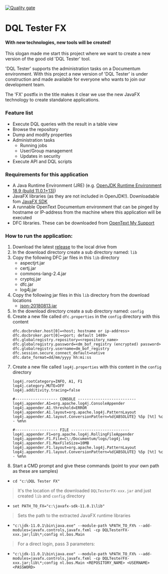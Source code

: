 [![Quality gate](https://sonarcloud.io/api/project_badges/quality_gate?project=HetBenkt_DQL-Tester-FX)](https://sonarcloud.io/dashboard?id=HetBenkt_DQL-Tester-FX)

# DQL Tester FX
#### With new technologies, new tools will be created!
This slogan made me start this project where we want to create a new version of the good old 'DQL Tester' tool.

'DQL Tester' supports the administration tasks on a Documentum environment. With this project a new version of 'DQL Tester' is under construction and made available for everyone who wants to join our development team.

The 'FX' postfix in the title makes it clear we use the new JavaFX technology to create standalone applications. 

### Feature list
* Execute DQL queries with the result in a table view
* Browse the repository
* Dump and modify properties
* Administration tasks
    * Running jobs
    * User/Group management
    * Updates in security
* Execute API and DQL scripts
     

### Requirements for this application
* A Java Runtime Environment (JRE) (e.g. [OpenJDK Runtime Environment 18.9 (build 11.0.1+13)](https://jdk.java.net/))
* JavaFX libraries (as they are not included in OpenJDK!). Downloadable fom [JavaFX SDK](https://gluonhq.com/products/javafx/)
* A runnable OpenText Documentum environment that can be pinged by hostname or IP-address from the machine where this application will be executed
* DFC libraries. These can be downloaded from [OpenText My Support](https://mysupport.opentext.com)

### How to run the application:
1. Download the latest [release](https://github.com/HetBenkt/DQL-Tester-FX/releases) to the local drive from
2. In the download directory create a sub directory named: `lib`
3. Copy the following DFC jar files in this `lib` directory
    * aspectjrt.jar
    * certj.jar
    * commons-lang-2.4.jar
    * cryptoj.jar
    * dfc.jar
    * log4j.jar
4. Copy the following jar files in this `lib` directory from the download locations
    * [json-20180813.jar](http://central.maven.org/maven2/org/json/json/20180813/json-20180813.jar)
5. In the download directory create a sub directory named: `config`
6. Create a new file called `dfc.properties` in the `config` directory with this content
    ```
    dfc.docbroker.host[0]=<host; hostname or ip-address>
    dfc.docbroker.port[0]=<port; default 1489>
    dfc.globalregistry.repository=<repository_name>
    dfc.globalregistry.password=<dm_bof_registry (encrypted) password>
    dfc.globalregistry.username=dm_bof_registry
    dfc.session.secure_connect_default=native
    dfc.date_format=dd/mm/yyyy hh:mi:ss
    ```
7. Create a new file called `log4j.properties` with this content in the `config` directory
    ```
    log4j.rootCategory=INFO, A1, F1
    log4j.category.MUTE=OFF
    log4j.additivity.tracing=false
    
    #------------------- CONSOLE --------------------------
    log4j.appender.A1=org.apache.log4j.ConsoleAppender
    log4j.appender.A1.threshold=ERROR
    log4j.appender.A1.layout=org.apache.log4j.PatternLayout
    log4j.appender.A1.layout.ConversionPattern=%d{ABSOLUTE} %5p [%t] %c - %m%n
    
    #------------------- FILE --------------------------
    log4j.appender.F1=org.apache.log4j.RollingFileAppender
    log4j.appender.F1.File=C\:/Documentum/logs/log4j.log
    log4j.appender.F1.MaxFileSize=10MB
    log4j.appender.F1.layout=org.apache.log4j.PatternLayout
    log4j.appender.F1.layout.ConversionPattern=%d{ABSOLUTE} %5p [%t] %c - %m%n
    ```
9. Start a CMD prompt and give these commands (point to your own path as these are samples)
* `cd "c:\DQL Tester FX"`
>It's the location of the downloaded `DQLTesterFX-xxx.jar` and just created `lib` and `config` directory
* `set PATH_TO_FX="c:\javafx-sdk-11.0.1\lib"`
>Sets the path to the extracted JavaFX runtime libraries
* `"c:\jdk-11.0.1\bin\java.exe" --module-path %PATH_TO_FX% --add-modules=javafx.controls,javafx.fxml -cp DQLTesterFX-xxx.jar;lib\*;config nl.bos.Main`
>For a direct login, pass 3 parameters: 
* `"c:\jdk-11.0.1\bin\java.exe" --module-path %PATH_TO_FX% --add-modules=javafx.controls,javafx.fxml -cp DQLTesterFX-xxx.jar;lib\*;config nl.bos.Main <REPOSITORY_NAME> <USERNAME> <PASSWORD>`